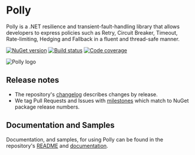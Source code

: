 # Polly

Polly is a .NET resilience and transient-fault-handling library that allows developers to express policies such as Retry, Circuit Breaker, Timeout, Rate-limiting, Hedging and Fallback in a fluent and thread-safe manner.

[![NuGet version](https://img.shields.io/nuget/v/Polly?logo=nuget&label=NuGet&color=blue)](https://www.nuget.org/packages/Polly/) [![Build status](https://github.com/App-vNext/Polly/workflows/build/badge.svg?branch=main&event=push)](https://github.com/App-vNext/Polly/actions?query=workflow%3Abuild+branch%3Amain+event%3Apush) [![Code coverage](https://codecov.io/gh/App-vNext/Polly/branch/main/graph/badge.svg)](https://codecov.io/gh/App-vNext/Polly)

![Polly logo](https://raw.github.com/App-vNext/Polly/main/Polly-Logo.png)

## Release notes

- The repository's [changelog](https://github.com/App-vNext/Polly/blob/main/CHANGELOG.md) describes changes by release.
- We tag Pull Requests and Issues with [milestones](https://github.com/App-vNext/Polly/milestones) which match to NuGet package release numbers.

## Documentation and Samples

Documentation, and samples, for using Polly can be found in the repository's [README](https://github.com/App-vNext/Polly#readme) and [documentation](https://www.pollydocs.org/).
